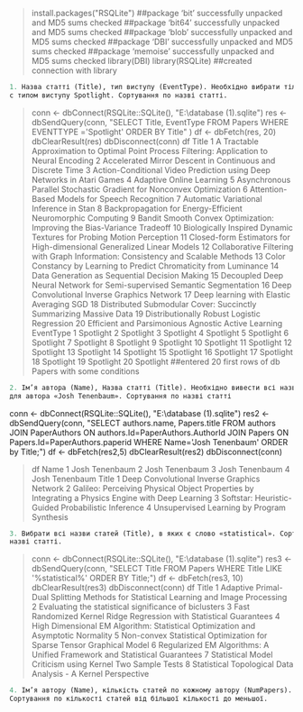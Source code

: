 > install.packages("RSQLite")
##package ‘bit’ successfully unpacked and MD5 sums checked
##package ‘bit64’ successfully unpacked and MD5 sums checked
##package ‘blob’ successfully unpacked and MD5 sums checked
##package ‘DBI’ successfully unpacked and MD5 sums checked
##package ‘memoise’ successfully unpacked and MD5 sums checked
> library(DBI)
> library(RSQLite)
##created connection with library
```R
1. Назва статті (Title), тип виступу (EventType). Необхідно вибрати тільки статті
с типом виступу Spotlight. Сортування по назві статті.
```
> conn <- dbConnect(RSQLite::SQLite(), "E:\\database (1).sqlite")
> res <- dbSendQuery(conn, "SELECT Title, EventType FROM Papers WHERE EVENTTYPE ='Spotlight' ORDER BY Title" )
> df <- dbFetch(res, 20)
> dbClearResult(res) 
> dbDisconnect(conn)
> df
   Title
1  A Tractable Approximation to Optimal Point Process Filtering: Application to Neural Encoding
2                                    Accelerated Mirror Descent in Continuous and Discrete Time
3                        Action-Conditional Video Prediction using Deep Networks in Atari Games
4                                                                      Adaptive Online Learning
5                          Asynchronous Parallel Stochastic Gradient for Nonconvex Optimization
6                                                 Attention-Based Models for Speech Recognition
7                                                       Automatic Variational Inference in Stan
8                                   Backpropagation for Energy-Efficient Neuromorphic Computing
9                       Bandit Smooth Convex Optimization: Improving the Bias-Variance Tradeoff
10                         Biologically Inspired Dynamic Textures for Probing Motion Perception
11                        Closed-form Estimators for High-dimensional Generalized Linear Models
12             Collaborative Filtering with Graph Information: Consistency and Scalable Methods
13                           Color Constancy by Learning to Predict Chromaticity from Luminance
14                                                Data Generation as Sequential Decision Making
15                      Decoupled Deep Neural Network for Semi-supervised Semantic Segmentation
16                                                  Deep Convolutional Inverse Graphics Network
17                                                     Deep learning with Elastic Averaging SGD
18                            Distributed Submodular Cover: Succinctly Summarizing Massive Data
19                                                  Distributionally Robust Logistic Regression
20                                          Efficient and Parsimonious Agnostic Active Learning
   EventType
1  Spotlight
2  Spotlight
3  Spotlight
4  Spotlight
5  Spotlight
6  Spotlight
7  Spotlight
8  Spotlight
9  Spotlight
10 Spotlight
11 Spotlight
12 Spotlight
13 Spotlight
14 Spotlight
15 Spotlight
16 Spotlight
17 Spotlight
18 Spotlight
19 Spotlight
20 Spotlight
##entered 20 first rows of db Papers with some conditions

```R
2. Ім’я автора (Name), Назва статті (Title). Необхідно вивести всі назви статей
для автора «Josh Tenenbaum». Сортування по назві статті
```
conn <- dbConnect(RSQLite::SQLite(), "E:\\database (1).sqlite")
res2 <- dbSendQuery(conn, "SELECT  authors.name,  Papers.title FROM authors JOIN PaperAuthors ON authors.Id=PaperAuthors.AuthorId JOIN Papers ON Papers.Id=PaperAuthors.paperid WHERE Name='Josh Tenenbaum' ORDER by Title;")
df <- dbFetch(res2,5) 
dbClearResult(res2) 
dbDisconnect(conn) 
> df
            Name
1 Josh Tenenbaum
2 Josh Tenenbaum
3 Josh Tenenbaum
4 Josh Tenenbaum
                                                                                              Title
1                                                       Deep Convolutional Inverse Graphics Network
2 Galileo: Perceiving Physical Object Properties by Integrating a Physics Engine with Deep Learning
3                                                Softstar: Heuristic-Guided Probabilistic Inference
4                                                        Unsupervised Learning by Program Synthesis

```R
3. Вибрати всі назви статей (Title), в яких є слово «statistical». Сортування по
назві статті.
```
> conn <- dbConnect(RSQLite::SQLite(), "E:\\database (1).sqlite")
> res3 <- dbSendQuery(conn, "SELECT Title FROM Papers WHERE Title LIKE '%statistical%' ORDER BY Title;")
> df <- dbFetch(res3, 10)
> dbClearResult(res3)
> dbDisconnect(conn)
> df
                                                                                 Title
1 Adaptive Primal-Dual Splitting Methods for Statistical Learning and Image Processing
2                                Evaluating the statistical significance of biclusters
3                  Fast Randomized Kernel Ridge Regression with Statistical Guarantees
4     High Dimensional EM Algorithm: Statistical Optimization and Asymptotic Normality
5                Non-convex Statistical Optimization for Sparse Tensor Graphical Model
6            Regularized EM Algorithms: A Unified Framework and Statistical Guarantees
7                            Statistical Model Criticism using Kernel Two Sample Tests
8                         Statistical Topological Data Analysis - A Kernel Perspective
```R
4. Ім’я автору (Name), кількість статей по кожному автору (NumPapers).
Сортування по кількості статей від більшої кількості до меньшої.
```

